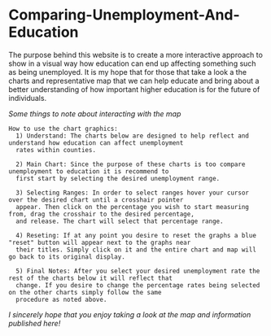 # Comparing-Unemployment-And-Education

The purpose behind this website is to create a more interactive approach to show in a visual way how education can end up affecting something such
as being unemployed. It is my hope that for those that take a look a the charts and representative map that we can help educate and bring about a
better understanding of how important higher education is for the future of individuals.

  *Some things to note about interacting with the map*
  
    How to use the chart graphics:
      1) Understand: The charts below are designed to help reflect and understand how education can affect unemployment
      rates within counties.
      
      2) Main Chart: Since the purpose of these charts is too compare  unemployment to education it is recommend to 
      first start by selecting the desired unemployment range.
      
      3) Selecting Ranges: In order to select ranges hover your cursor over the desired chart until a crosshair pointer
      appear. Then click on the percentage you wish to start measuring from, drag the crosshair to the desired percentage,
      and release. The chart will select that percentage range.
      
      4) Reseting: If at any point you desire to reset the graphs a blue "reset" button will appear next to the graphs near 
      their titles. Simply click on it and the entire chart and map will go back to its original display.
      
      5) Final Notes: After you select your desired unemployment rate the rest of the charts below it will reflect that 
      change. If you desire to change the percentage rates being selected on the other charts simply follow the same 
      procedure as noted above.
   
   *I sincerely hope that you enjoy taking a look at the map and information published here!*
